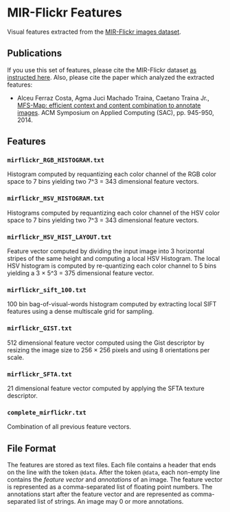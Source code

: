 MIR-Flickr Features
===================

Visual features extracted from the [MIR-Flickr images dataset](http://press.liacs.nl/mirflickr/). 

Publications
------------

If you use this set of features, please cite the MIR-Flickr dataset [as instructed here](http://press.liacs.nl/mirflickr/).
Also, please cite the paper which analyzed the extracted features:

  * Alceu Ferraz Costa, Agma Juci Machado Traina, Caetano Traina Jr., [MFS-Map: efficient context and content combination to annotate images](http://dl.acm.org/citation.cfm?id=2554868). ACM Symposium on Applied Computing (SAC), pp. 945-950, 2014. 

Features
--------

### `mirflickr_RGB_HISTOGRAM.txt`

Histogram computed by requantizing each color channel of the RGB 
color space to 7 bins yielding two 7^3 = 343 dimensional feature vectors.

### `mirflickr_HSV_HISTOGRAM.txt`

Histograms computed by requantizing each color channel of the HSV 
color space to 7 bins yielding two 7^3 = 343 dimensional feature vectors.

### `mirflickr_HSV_HIST_LAYOUT.txt`

Feature vector computed by dividing the input image 
into 3 horizontal stripes of the same height and computing a local
HSV Histogram. The local HSV histogram is computed 
by re-quantizing each color channel to 5 bins
yielding a 3 × 5^3 = 375 dimensional feature vector.

### `mirflickr_sift_100.txt`

100 bin bag-of-visual-words histogram computed by
extracting local SIFT features using a dense 
multiscale grid for sampling.

### `mirflickr_GIST.txt`

512 dimensional feature vector computed using the
Gist descriptor by resizing the image size to 256 × 256
pixels and using 8 orientations per scale.

### `mirflickr_SFTA.txt`

21 dimensional feature vector computed by 
applying the SFTA texture descriptor.

### `complete_mirflickr.txt`

Combination of all previous feature vectors.

File Format
-----------

The features are stored as text files.
Each file contains a header that ends on the line with the token `@data`.
After the token `@data`, each non-empty line contains the *feature vector*
and *annotations* of an image.
The feature vector is represented as a comma-separated list of floating point numbers.
The annotations start after the feature vector and are represented as 
comma-separated list of strings.
An image may 0 or more annotations.







